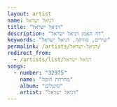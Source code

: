 ```yaml
---
layout: artist
name: דניאל ישראל
title: "דניאל ישראל"
description: "דף האמן דניאל ישראל"
keywords: "שירים, מוזיקה, דניאל ישראל"
permalink: /artists/דניאל-ישראל/
redirect_from:
  - /artists/list/דניאל ישראל
songs:
  - number: "32975"
    name: "מחרוזת חופה"
    album: "סינגלים"
    artist: "דניאל ישראל"
---
```


